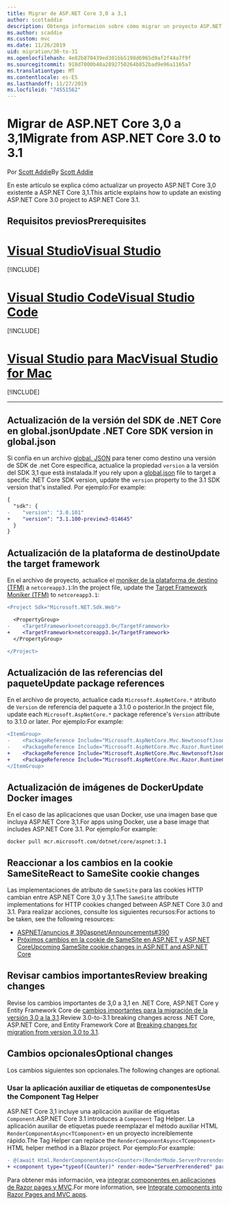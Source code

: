 ```yaml
---
title: Migrar de ASP.NET Core 3,0 a 3,1
author: scottaddie
description: Obtenga información sobre cómo migrar un proyecto ASP.NET Core 3,0 a ASP.NET Core 3,1.
ms.author: scaddie
ms.custom: mvc
ms.date: 11/26/2019
uid: migration/30-to-31
ms.openlocfilehash: 4e82b870439ed301bb5198d6965d9af2f44a7f9f
ms.sourcegitcommit: 918d7000b48a2892750264b852bad9e96a1165a7
ms.translationtype: MT
ms.contentlocale: es-ES
ms.lasthandoff: 11/27/2019
ms.locfileid: "74551562"
---
```

# <a name="migrate-from-aspnet-core-30-to-31"></a><span data-ttu-id="27ab0-103">Migrar de ASP.NET Core 3,0 a 3,1</span><span class="sxs-lookup"><span data-stu-id="27ab0-103">Migrate from ASP.NET Core 3.0 to 3.1</span></span>

<span data-ttu-id="27ab0-104">Por [Scott Addie](https://github.com/scottaddie)</span><span class="sxs-lookup"><span data-stu-id="27ab0-104">By [Scott Addie](https://github.com/scottaddie)</span></span>

<span data-ttu-id="27ab0-105">En este artículo se explica cómo actualizar un proyecto ASP.NET Core 3,0 existente a ASP.NET Core 3,1.</span><span class="sxs-lookup"><span data-stu-id="27ab0-105">This article explains how to update an existing ASP.NET Core 3.0 project to ASP.NET Core 3.1.</span></span>

## <a name="prerequisites"></a><span data-ttu-id="27ab0-106">Requisitos previos</span><span class="sxs-lookup"><span data-stu-id="27ab0-106">Prerequisites</span></span>

# <a name="visual-studiotabvisual-studio"></a>[<span data-ttu-id="27ab0-107">Visual Studio</span><span class="sxs-lookup"><span data-stu-id="27ab0-107">Visual Studio</span></span>](#tab/visual-studio)

[!INCLUDE[](~/includes/net-core-prereqs-vs-3.1.md)]

# <a name="visual-studio-codetabvisual-studio-code"></a>[<span data-ttu-id="27ab0-108">Visual Studio Code</span><span class="sxs-lookup"><span data-stu-id="27ab0-108">Visual Studio Code</span></span>](#tab/visual-studio-code)

[!INCLUDE[](~/includes/net-core-prereqs-vsc-3.1.md)]

# <a name="visual-studio-for-mactabvisual-studio-mac"></a>[<span data-ttu-id="27ab0-109">Visual Studio para Mac</span><span class="sxs-lookup"><span data-stu-id="27ab0-109">Visual Studio for Mac</span></span>](#tab/visual-studio-mac)

[!INCLUDE[](~/includes/net-core-prereqs-mac-3.1.md)]

---

## <a name="update-net-core-sdk-version-in-globaljson"></a><span data-ttu-id="27ab0-110">Actualización de la versión del SDK de .NET Core en global.json</span><span class="sxs-lookup"><span data-stu-id="27ab0-110">Update .NET Core SDK version in global.json</span></span>

<span data-ttu-id="27ab0-111">Si confía en un archivo [global. JSON](/dotnet/core/tools/global-json) para tener como destino una versión de SDK de .net Core específica, actualice la propiedad `version` a la versión del SDK 3,1 que está instalada.</span><span class="sxs-lookup"><span data-stu-id="27ab0-111">If you rely upon a [global.json](/dotnet/core/tools/global-json) file to target a specific .NET Core SDK version, update the `version` property to the 3.1 SDK version that's installed.</span></span> <span data-ttu-id="27ab0-112">Por ejemplo:</span><span class="sxs-lookup"><span data-stu-id="27ab0-112">For example:</span></span>

```diff
{
  "sdk": {
-    "version": "3.0.101"
+    "version": "3.1.100-preview3-014645"
  }
}
```

## <a name="update-the-target-framework"></a><span data-ttu-id="27ab0-113">Actualización de la plataforma de destino</span><span class="sxs-lookup"><span data-stu-id="27ab0-113">Update the target framework</span></span>

<span data-ttu-id="27ab0-114">En el archivo de proyecto, actualice el [moniker de la plataforma de destino (TFM)](/dotnet/standard/frameworks) a `netcoreapp3.1`:</span><span class="sxs-lookup"><span data-stu-id="27ab0-114">In the project file, update the [Target Framework Moniker (TFM)](/dotnet/standard/frameworks) to `netcoreapp3.1`:</span></span>

```diff
<Project Sdk="Microsoft.NET.Sdk.Web">

  <PropertyGroup>
-    <TargetFramework>netcoreapp3.0</TargetFramework>
+    <TargetFramework>netcoreapp3.1</TargetFramework>
  </PropertyGroup>

</Project>
```

## <a name="update-package-references"></a><span data-ttu-id="27ab0-115">Actualización de las referencias del paquete</span><span class="sxs-lookup"><span data-stu-id="27ab0-115">Update package references</span></span>

<span data-ttu-id="27ab0-116">En el archivo de proyecto, actualice cada `Microsoft.AspNetCore.*` atributo de `Version` de referencia del paquete a 3.1.0 o posterior.</span><span class="sxs-lookup"><span data-stu-id="27ab0-116">In the project file, update each `Microsoft.AspNetCore.*` package reference's `Version` attribute to 3.1.0 or later.</span></span> <span data-ttu-id="27ab0-117">Por ejemplo:</span><span class="sxs-lookup"><span data-stu-id="27ab0-117">For example:</span></span>

```diff
<ItemGroup>
-    <PackageReference Include="Microsoft.AspNetCore.Mvc.NewtonsoftJson" Version="3.0.0" />
-    <PackageReference Include="Microsoft.AspNetCore.Mvc.Razor.RuntimeCompilation" Version="3.0.0" Condition="'$(Configuration)' == 'Debug'" />
+    <PackageReference Include="Microsoft.AspNetCore.Mvc.NewtonsoftJson" Version="3.1.0-preview3.19555.2" />
+    <PackageReference Include="Microsoft.AspNetCore.Mvc.Razor.RuntimeCompilation" Version="3.1.0-preview3.19555.2" Condition="'$(Configuration)' == 'Debug'" />
</ItemGroup>
```

## <a name="update-docker-images"></a><span data-ttu-id="27ab0-118">Actualización de imágenes de Docker</span><span class="sxs-lookup"><span data-stu-id="27ab0-118">Update Docker images</span></span>

<span data-ttu-id="27ab0-119">En el caso de las aplicaciones que usan Docker, use una imagen base que incluya ASP.NET Core 3,1.</span><span class="sxs-lookup"><span data-stu-id="27ab0-119">For apps using Docker, use a base image that includes ASP.NET Core 3.1.</span></span> <span data-ttu-id="27ab0-120">Por ejemplo:</span><span class="sxs-lookup"><span data-stu-id="27ab0-120">For example:</span></span>

```console
docker pull mcr.microsoft.com/dotnet/core/aspnet:3.1
```

## <a name="react-to-samesite-cookie-changes"></a><span data-ttu-id="27ab0-121">Reaccionar a los cambios en la cookie SameSite</span><span class="sxs-lookup"><span data-stu-id="27ab0-121">React to SameSite cookie changes</span></span>

<span data-ttu-id="27ab0-122">Las implementaciones de atributo de `SameSite` para las cookies HTTP cambian entre ASP.NET Core 3,0 y 3,1.</span><span class="sxs-lookup"><span data-stu-id="27ab0-122">The `SameSite` attribute implementations for HTTP cookies changed between ASP.NET Core 3.0 and 3.1.</span></span> <span data-ttu-id="27ab0-123">Para realizar acciones, consulte los siguientes recursos:</span><span class="sxs-lookup"><span data-stu-id="27ab0-123">For actions to be taken, see the following resources:</span></span>

* [<span data-ttu-id="27ab0-124">ASPNET/anuncios # 390</span><span class="sxs-lookup"><span data-stu-id="27ab0-124">aspnet/Announcements#390</span></span>](https://github.com/aspnet/Announcements/issues/390)
* [<span data-ttu-id="27ab0-125">Próximos cambios en la cookie de SameSite en ASP.NET y ASP.NET Core</span><span class="sxs-lookup"><span data-stu-id="27ab0-125">Upcoming SameSite cookie changes in ASP.NET and ASP.NET Core</span></span>](https://devblogs.microsoft.com/aspnet/upcoming-samesite-cookie-changes-in-asp-net-and-asp-net-core/)

## <a name="review-breaking-changes"></a><span data-ttu-id="27ab0-126">Revisar cambios importantes</span><span class="sxs-lookup"><span data-stu-id="27ab0-126">Review breaking changes</span></span>

<span data-ttu-id="27ab0-127">Revise los cambios importantes de 3,0 a 3,1 en .NET Core, ASP.NET Core y Entity Framework Core de [cambios importantes para la migración de la versión 3,0 a la 3,1](/dotnet/core/compatibility/3.0-3.1).</span><span class="sxs-lookup"><span data-stu-id="27ab0-127">Review 3.0-to-3.1 breaking changes across .NET Core, ASP.NET Core, and Entity Framework Core at [Breaking changes for migration from version 3.0 to 3.1](/dotnet/core/compatibility/3.0-3.1).</span></span>

## <a name="optional-changes"></a><span data-ttu-id="27ab0-128">Cambios opcionales</span><span class="sxs-lookup"><span data-stu-id="27ab0-128">Optional changes</span></span>

<span data-ttu-id="27ab0-129">Los cambios siguientes son opcionales.</span><span class="sxs-lookup"><span data-stu-id="27ab0-129">The following changes are optional.</span></span>

### <a name="use-the-component-tag-helper"></a><span data-ttu-id="27ab0-130">Usar la aplicación auxiliar de etiquetas de componentes</span><span class="sxs-lookup"><span data-stu-id="27ab0-130">Use the Component Tag Helper</span></span>

<span data-ttu-id="27ab0-131">ASP.NET Core 3,1 incluye una aplicación auxiliar de etiquetas `Component`.</span><span class="sxs-lookup"><span data-stu-id="27ab0-131">ASP.NET Core 3.1 introduces a `Component` Tag Helper.</span></span> <span data-ttu-id="27ab0-132">La aplicación auxiliar de etiquetas puede reemplazar el método auxiliar HTML `RenderComponentAsync<TComponent>` en un proyecto increíblemente rápido.</span><span class="sxs-lookup"><span data-stu-id="27ab0-132">The Tag Helper can replace the `RenderComponentAsync<TComponent>` HTML helper method in a Blazor project.</span></span> <span data-ttu-id="27ab0-133">Por ejemplo:</span><span class="sxs-lookup"><span data-stu-id="27ab0-133">For example:</span></span>

```diff
- @(await Html.RenderComponentAsync<Counter>(RenderMode.ServerPrerendered, new { IncrementAmount = 10 }))
+ <component type="typeof(Counter)" render-mode="ServerPrerendered" param-IncrementAmount="10" />
```

<span data-ttu-id="27ab0-134">Para obtener más información, vea [integrar componentes en aplicaciones de Razor pages y MVC](/aspnet/core/blazor/components?view=aspnetcore-3.1#integrate-components-into-razor-pages-and-mvc-apps).</span><span class="sxs-lookup"><span data-stu-id="27ab0-134">For more information, see [Integrate components into Razor Pages and MVC apps](/aspnet/core/blazor/components?view=aspnetcore-3.1#integrate-components-into-razor-pages-and-mvc-apps).</span></span>
